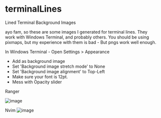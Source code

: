 # terminalLines

Lined Terminal Background Images

ayo fam, so these are some images I generated for terminal lines. They work with Windows Terminal, and probably others. You should be using pixmaps, but my experience with them is bad - But pngs work well enough.

In Windows Terminal - Open Settings > Appearance

- Add as background image  
- Set 'Background image stretch mode' to None  
- Set 'Background image alignment' to Top-Left   
- Make sure your font is 12pt.  
- Mess with Opacity slider 

Ranger

![image](https://user-images.githubusercontent.com/64992493/145216022-03845ccb-4eb6-4209-8953-aa95e9b0c431.png)

Nvim
![image](https://user-images.githubusercontent.com/64992493/145216516-910943de-c37e-468e-83f8-735b74c455c6.png)
